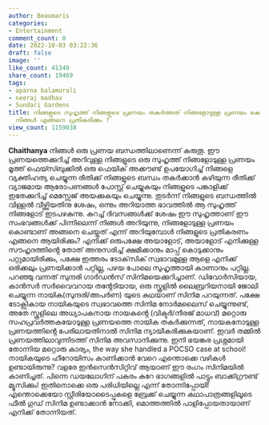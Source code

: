```yaml
---
author: Beaumaris
categories:
- Entertainment
comment_count: 0
date: 2022-10-03 03:22:36
draft: false
image: ''
like_count: 41340
share_count: 19469
tags:
- aparna balamurali
- neeraj madhav
- Sundari Gardens
title: നിങ്ങളുടെ സുഹൃത്ത് നിങ്ങളുടെ പ്രണയം തകർത്തത് നിങ്ങളോടുള്ള പ്രണയം കൊണ്ടെന്നറിഞ്ഞാൽ
  നിങ്ങൾ എങ്ങനെ പ്രതികരിക്കും ?
view_count: 1159038
---
```


**Chaithanya** നിങ്ങൾ ഒരു പ്രണയ ബന്ധത്തിലാണെന്ന് കരുതൂ. ഈ പ്രണയത്തെക്കുറിച്ച് അറിവുള്ള നിങ്ങളുടെ ഒരു സുഹൃത്ത് നിങ്ങളോടുള്ള പ്രണയം മൂത്ത് ഫെയ്സ്ബുക്കിൽ ഒരു ഫെയിക് അക്കൗണ്ട് ഉപയോഗിച്ച് നിങ്ങളെ വ്യക്തിഹത്യ ചെയ്യുന്ന രീതിക്ക് നിങ്ങളുടെ ബന്ധം തകർക്കാൻ കഴിയുന്ന രീതിക്ക് വ്യാജമായ ആരോപണങ്ങൾ പോസ്റ്റ് ചെയ്യുകയും നിങ്ങളുടെ പങ്കാളിക്ക് ഇതേക്കുറിച്ച് മെസ്സേജ് അയക്കുകയും ചെയ്യുന്നു. തുടർന്ന് നിങ്ങളുടെ ബന്ധത്തിൽ വിള്ളൽ വീഴ്ത്തിയതിനു ശേഷം, ഒന്നും അറിയാത്ത ഭാവത്തിൽ ആ സുഹൃത്ത് നിങ്ങളോട് ഇടപഴകുന്നു. കുറച്ച് ദിവസങ്ങൾക്ക് ശേഷം ഈ സുഹൃത്താണ് ഈ സംഭവങ്ങൾക്ക് പിന്നിലെന്ന് നിങ്ങൾ അറിയുന്നു, നിങ്ങളോടുള്ള പ്രണയം കൊണ്ടാണ് അങ്ങനെ ചെയ്തത് എന്ന് അറിയുമ്പോൾ നിങ്ങളുടെ പ്രതികരണം എങ്ങനെ ആയിരിക്കും? എനിക്ക് ഒരുപക്ഷേ അയാളോട്, അയാളോട് എനിക്കുള്ള സൗഹൃദത്തിൻ്റെ തോത് അനുസരിച്ച് ക്ഷമിക്കാനും മാപ്പ് കൊടുക്കാനും പറ്റുമായിരിക്കും, പക്ഷേ ഇത്തരം ടോക്‌സിക് സ്വഭാവമുള്ള ആളെ എനിക്ക് ഒരിക്കലും പ്രണയിക്കാൻ പറ്റില്ല, പഴയ പോലെ സുഹൃത്തായി കാണാനും പറ്റില്ല. പറഞ്ഞു വന്നത് സുന്ദരി ഗാർഡൻസ് സിനിമയെക്കുറിച്ചാണ്. ഡിവോർസിയായ, കാൻസർ സർവൈവറായ തൻ്റേടിയായ, ഒരു സ്കൂളിൽ ലൈബ്രറിയനായി ജോലി ചെയ്യുന്ന നായിക(സുന്ദരി/അപർണ) യുടെ കഥയാണ് സിനിമ പറയുന്നത്. പക്ഷേ ടോക്സികായ നായികയുടെ സ്വഭാവത്തെ സിനിമ നോർമലൈസ് ചെയ്യുന്നുണ്ട്, അതേ സ്കൂളിലെ അധ്യാപകനായ നായകൻ്റെ (വിക്ടർ/നീരജ് മാധവ്) മറ്റൊരു സഹപ്രവർത്തകയോടുള്ള പ്രണയത്തെ നായിക തകർക്കുന്നത്, നായകനോടുള്ള പ്രണയത്തിൻ്റെ പേരിലായതിനാൽ സിനിമ ന്യായീകരിക്കുകയാണ്. ഇവർ തമ്മിൽ പ്രണയത്തിലാവുന്നിടത്ത് സിനിമ അവസാനിക്കുന്നു. ഇനി ഭയങ്കര പ്രശ്നമായി തോന്നിയ മറ്റൊരു കാര്യം, the way she handled a POCSO case at school! നായികയുടെ ഹീറോയിസം കാണിക്കാൻ വേറെ എന്തൊക്കെ വഴികൾ ഉണ്ടായിരുന്നു? വളരേ ഇൻസെൻസിറ്റിവ് ആയാണ് ഈ രംഗം സിനിമയിൽ കാണിച്ചത്. പിന്നെ ഡയലോഗിന് പകരം കുറേ ഭാഗങ്ങളിൽ പാട്ടും ബാക്ക്ഗ്രൗണ്ട് മ്യൂസിക്കും! ഇതിനൊക്കെ ഒരു പരിധിയില്ലെ എന്ന് തോന്നിപ്പോയി! എന്തൊക്കെയോ സ്റ്റീരിയോടൈപ്പുകളെ ബ്രേക്ക് ചെയ്യുന്ന കഥാപാത്രങ്ങളിലൂടെ ഫീൽ ഗുഡ് സിനിമ ഉണ്ടാക്കാൻ നോക്കി, മൊത്തത്തിൽ പാളിപ്പോയതായാണ് എനിക്ക് തോന്നിയത്.